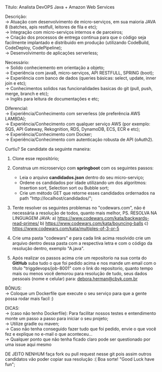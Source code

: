 Título:
Analista DevOPS Java + Amazon Web Services

Descrição:
<br>-> Atuação com desenvolvimento de micro-serviços, em sua maioria JAVA 8 (batches, apis restfull, leitores de fila e etc);
<br>-> Integração com micro-serviços internos e de parceiros;
<br>-> Criação dos processos de entrega continua para que o código seja facilmente implantado e distribuido em produção (utilizando CodeBuild, CodeDeploy, CodePipeline);
<br>-> Desenvolvimento de aplicações serverless;

Necessário:
<br>-> Solido conheciemento em orientação a objeto;
<br>-> Experiência com java8, micro-serviços, API RESTFULL, SPRING (boot);
<br>-> Experiência com banco de dados (queries básicas: select, update, inner join e etc);
<br>-> Conhecimentos solidos nas funcionalidades basicas do git (pull, push, merge, branch e etc);
<br>-> Inglês para leitura de documentações e etc;

Diferencial:
<br>-> Experiência/Conhecimento com serverless (de preferência AWS LAMBDA);
<br>-> Experiência/Conhecimento com qualquer serviço AWS (por exemplo: SQS, API Gateway, Rekognition, RDS, DynamoDB, ECS, ECR e etc);
<br>-> Experiência/Conhecimento com Docker;
<br>-> Experiência/Conhecimento com autenticação robusta de API (oAuth2).


Curtiu? Se candidate da seguinte maneira:

1) Clone esse repositório;
2) Construa um microserviço com <b>springboot</b> com os seguintes passos:
   * Leia o arquivo <b>candidados.json</b> dentro do seu micro-serviço;
   * Ordene os candidados por idade utilizando um dos algoritmos: Insertion sort, Selection sort ou Bubble sort;
   * Crie um método GET que retorne esses candidados ordernados na path "http://localhost/candidados/";
   
3) Tente resolver os seguintes problemas no "codewars.com", não é necessária a resolução de todos, quanto mais melhor, PS. RESOLVA NA LINGUAGEM JAVA:
a) https://www.codewars.com/kata/backwards-read-primes/
b) https://www.codewars.com/kata/bouncing-balls
c) https://www.codewars.com/kata/multiples-of-3-or-5

4) Crie uma pasta "codewars" e para cada link acima resolvido crie um arquivo dentro dessa pasta com a respectiva letra e com o código da resolução dentro, exemplo "A.java".

5) Após realizar os passos acima crie um repositorio na sua conta do <b>GitHub</b> suba tudo o que foi pedido acima e nos mande um email com o titulo "triggdevops/job-8001" com o link do repositorio, quanto tempo mais ou menos você demorou para resolução de tudo, seus dados pessoais (nome e celular) para: debora.herman@cbyk.com.br

BÔNUS:
<br>-> Coloque um Dockerfile que execute o seu serviço para que a gente possa rodar mais facíl :)

DICAS:
<br>-> (caso não tenho Dockerfile): Para facilitar nossos testes e entendimento monte um passo a passo para iniciar o seu projeto;
<br>-> Utilize gradle ou maven;
<br>-> Caso não tenha conseguido fazer tudo que foi pedido, envie o que você fez e explique no e-mail o que aconteceu... 
<br>-> Qualquer ponto que não tenha ficado claro pode ser questionado por uma issue aqui mesmo

DE JEITO NENHUM faça fork ou pull request nesse git pois assim outros candidatos vão poder copiar sua resolução :(
Boa sorte! "Good Luck have fun";
